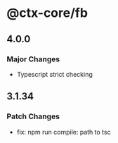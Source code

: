 # @ctx-core/fb

## 4.0.0

### Major Changes

- Typescript strict checking

## 3.1.34

### Patch Changes

- fix: npm run compile: path to tsc
